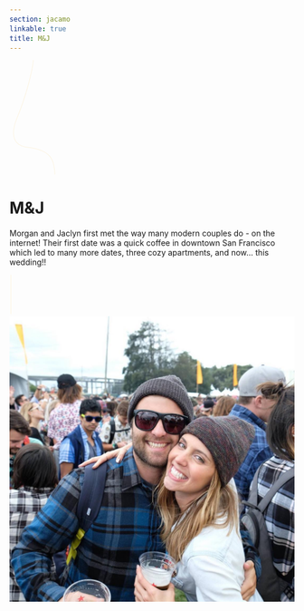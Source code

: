 ```yaml
---
section: jacamo
linkable: true
title: M&J
---
```


<div class="line-wrap"><svg height="10%" width="20%" class="line-2 line" xmlns="http://www.w3.org/2000/svg" viewBox="0 0 100 200" xmlns:xlink="http://www.w3.org/1999/xlink"><path d="M79.73 206C79.73 190.68 77.63 179.46 73.42 172.35C67.1 161.68 55.13 155.37 31.78 152.8C8.43 150.23 -0.14 133.45 13.55 100.58C27.24 67.7 39.72 23.13 41.84 0" opacity="1" fill-opacity="0" stroke="#fcf3e0" stroke-opacity="1"></path></svg></div>

# M&J

Morgan and Jaclyn first met the way many modern couples do - on the internet! Their first date was a quick coffee in downtown San Francisco which led to many more dates, three cozy apartments, and now... this wedding!!

<div class="line-wrap"><svg height="5%" width="6%" class="line-3 line" xmlns="http://www.w3.org/2000/svg" viewBox="0 0 30 70" xmlns:xlink="http://www.w3.org/1999/xlink"><path d="M2.48 68.92L2.48 0" opacity="1" fill-opacity="0" stroke="#fcf3e0" stroke-opacity="1"></path></svg></div>

<div class="card" style="min-height: 0px;"><div class="placeholder" style="width: 239.4px; height: 268.926px; display: none; position: absolute; background: rgb(208, 208, 208); transition: opacity 1s ease-in 0s; opacity: 0;"></div><img src="/assets/images/download-6.jpg"></div>
